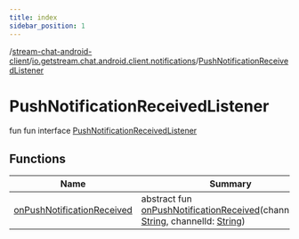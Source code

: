 ```yaml
---
title: index
sidebar_position: 1
---
```

/[stream-chat-android-client](../../index.md)/[io.getstream.chat.android.client.notifications](../index.md)/[PushNotificationReceivedListener](index.md)  
  
  
  
# PushNotificationReceivedListener  
fun fun interface [PushNotificationReceivedListener](index.md)  
  
## Functions  
  
|  Name |  Summary | 
|---|---|
| <a name="io.getstream.chat.android.client.notifications/PushNotificationReceivedListener/onPushNotificationReceived/#kotlin.String#kotlin.String/PointingToDeclaration/"></a>[onPushNotificationReceived](onPushNotificationReceived.md)| <a name="io.getstream.chat.android.client.notifications/PushNotificationReceivedListener/onPushNotificationReceived/#kotlin.String#kotlin.String/PointingToDeclaration/"></a>abstract fun [onPushNotificationReceived](onPushNotificationReceived.md)(channelType: [String](https://kotlinlang.org/api/latest/jvm/stdlib/kotlin/-string/index.html), channelId: [String](https://kotlinlang.org/api/latest/jvm/stdlib/kotlin/-string/index.html))|

